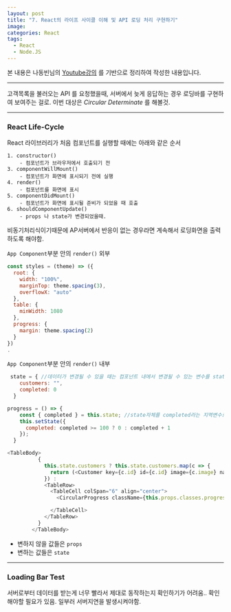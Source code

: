 ```yaml
---
layout: post
title: "7. React의 라이프 사이클 이해 및 API 로딩 처리 구현하기"
image:
categories: React
tags:
  - React
  - Node.JS
---
```


본 내용은 나동빈님의 [Youtube강의](https://www.youtube.com/playlist?list=PLRx0vPvlEmdD1pSqKZiTihy5rplxecNpz) 를 기반으로 정리하여 작성한 내용입니다.

---



 고객목록을 불러오는 API 를 요청했을때, 서버에서 늦게 응답하는 경우 로딩바를 구현하여 보여주는 걸로.
이번 대상은 *Circular Determinate* 를 해볼것.

- - - -
### React Life-Cycle

React 라이브러리가 처음 컴포넌트를 실행할 때에는 아래와 같은 순서

	1. constructor()
		- 컴포넌트가 브라우저에서 호출되기 전
	3. componentWillMount()
		- 컴포넌트가 화면에 표시되기 전에 실행
	4. render()
		- 컴포넌트를 화면에 표시
	5. componentDidMount() 
		- 컴포넌트가 화면에 표시될 준비가 되었을 때 호출
	6. shouldComponentUpdate() 
		- props 나 state가 변경되었을때.

비동기처리식이기때문에 AP서버에서 반응이 없는 경우라면 계속해서 로딩화면을 출력하도록 해야함.

`App Component`부분 안의 `render()` 외부

```javascript
const styles = (theme) => ({
  root: {
    width: "100%",
    marginTop: theme.spacing(3),
    overflowX: "auto"
  },
  table: {
    minWidth: 1080
  },
  progress: {
    margin: theme.spacing(2)
  }
})
.
```

`App Component`부분 안의 `render()` 내부

```javascript
 state = { //데이터가 변경될 수 있을 때는 컴포넌트 내에서 변경될 수 있는 변수를 state로 선언함.
    customers: "",
    completed: 0
  }

progress = () => {
    const { completed } = this.state; //state자체를 completed라는 지역변수로 다시 설정
    this.setState({
      completed: completed >= 100 ? 0 : completed + 1
    });
  }
```

```javascript
<TableBody>
          {
            this.state.customers ? this.state.customers.map(c => {
              return (<Customer key={c.id} id={c.id} image={c.image} name={c.name} birthday={c.birthday} gender={c.gender} job={c.job}/>)
            }) :
            <TableRow>
              <TableCell colSpan="6" align="center">
                <CircularProgress className={this.props.classes.progress} variant="determinate" value={this.state.completed}/>

              </TableCell>
            </TableRow>
          }
        </TableBody>
```
- 변하지 않을 값들은 `props`
- 변하는 값들은 `state`



- - - -
### Loading Bar Test

서버로부터 데이터를 받는게 너무 빨라서 제대로 동작하는지 확인하기가 어려움..
확인해야할 필요가 있음. 일부러 서버지연을 발생시켜야함.


